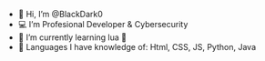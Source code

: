 - 👋 Hi, I’m @BlackDark0
- 💻 I’m Profesional Developer & Cybersecurity
- 🌱 I’m currently learning lua 🔵
- 🧠 Languages ​​I have knowledge of: Html, CSS, JS, Python, Java

<!---
BlackDark0/BlackDark0 is a ✨ special ✨ repository because its `README.md` (this file) appears on your GitHub profile.
You can click the Preview link to take a look at your changes.
--->
